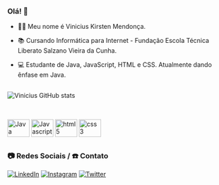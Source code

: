 ### Olá! 👋

* 👨‍💻 Meu nome é Vinicius Kirsten Mendonça. 
 
* 📚 Cursando Informática para Internet - Fundação Escola Técnica Liberato Salzano Vieira da Cunha. 

* 💻 Estudante de Java, JavaScript, HTML e CSS. Atualmente dando ênfase em Java. 

##

![Vinicius GitHub stats](https://github-readme-stats.vercel.app/api?username=viniciuskirsten&show_icons=true&theme=dark)

##
<div style="display: inline_block"><br>
<img aling="center" alt="Java" height="40" width="50" src="https://cdn.jsdelivr.net/gh/devicons/devicon/icons/java/java-original.svg">
<img aling="center" alt="Javascript" height="40" width="50" src="https://cdn.jsdelivr.net/gh/devicons/devicon/icons/javascript/javascript-original.svg">
<img aling="center" alt="html5" height="40" width="50" src="https://cdn.jsdelivr.net/gh/devicons/devicon/icons/html5/html5-original.svg">
<img aling="center" alt="css3" height="40" width="50" src="https://cdn.jsdelivr.net/gh/devicons/devicon/icons/css3/css3-original.svg">
</div>

##

### 📷 Redes Sociais / ☎️ Contato  

[![LinkedIn](https://img.shields.io/badge/LinkedIn-0077B5?style=for-the-badge&logo=linkedin&logoColor=white)](https://www.linkedin.com/in/vinicius-kirsten-mendon%C3%A7a/)
[![Instagram](https://img.shields.io/badge/Instagram-E4405F?style=for-the-badge&logo=instagram&logoColor=white)](https://www.instagram.com/vini_kirsten/?hl=br)
[![Twitter](https://img.shields.io/badge/Twitter-1DA1F2?style=for-the-badge&logo=twitter&logoColor=white)](https://twitter.com/vinikirsten)
